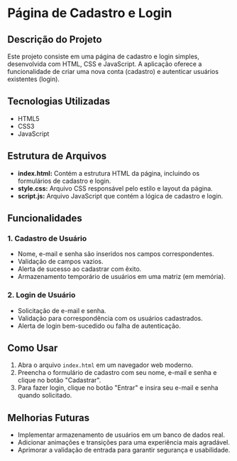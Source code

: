 # Página de Cadastro e Login

## Descrição do Projeto

Este projeto consiste em uma página de cadastro e login simples, desenvolvida com HTML, CSS e JavaScript. A aplicação oferece a funcionalidade de criar uma nova conta (cadastro) e autenticar usuários existentes (login).

## Tecnologias Utilizadas

- HTML5
- CSS3
- JavaScript

## Estrutura de Arquivos

- **index.html:** Contém a estrutura HTML da página, incluindo os formulários de cadastro e login.
- **style.css:** Arquivo CSS responsável pelo estilo e layout da página.
- **script.js:** Arquivo JavaScript que contém a lógica de cadastro e login.

## Funcionalidades

### 1. Cadastro de Usuário

- Nome, e-mail e senha são inseridos nos campos correspondentes.
- Validação de campos vazios.
- Alerta de sucesso ao cadastrar com êxito.
- Armazenamento temporário de usuários em uma matriz (em memória).

### 2. Login de Usuário

- Solicitação de e-mail e senha.
- Validação para correspondência com os usuários cadastrados.
- Alerta de login bem-sucedido ou falha de autenticação.

## Como Usar

1. Abra o arquivo `index.html` em um navegador web moderno.
2. Preencha o formulário de cadastro com seu nome, e-mail e senha e clique no botão "Cadastrar".
3. Para fazer login, clique no botão "Entrar" e insira seu e-mail e senha quando solicitado.

## Melhorias Futuras

- Implementar armazenamento de usuários em um banco de dados real.
- Adicionar animações e transições para uma experiência mais agradável.
- Aprimorar a validação de entrada para garantir segurança e usabilidade.

